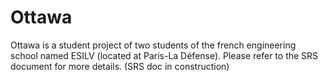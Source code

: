 # Ottawa

Ottawa is a student project of two students of the french engineering school named ESILV (located at Paris-La Défense).
Please refer to the SRS document for more details. (SRS doc in construction)  
